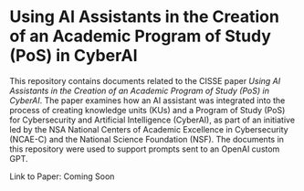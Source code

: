 # Using AI Assistants in the Creation of an Academic Program of Study (PoS) in CyberAI
This repository contains documents related to the CISSE paper *Using AI Assistants in the Creation of an Academic Program of Study (PoS) in CyberAI*. The paper examines how an AI assistant was integrated into the process of creating knowledge units (KUs) and a Program of Study (PoS) for Cybersecurity and Artificial Intelligence (CyberAI), as part of an initiative led by the NSA National Centers of Academic Excellence in Cybersecurity (NCAE-C) and the National Science Foundation (NSF). The documents in this repository were used to support prompts sent to an OpenAI custom GPT. 

Link to Paper: Coming Soon